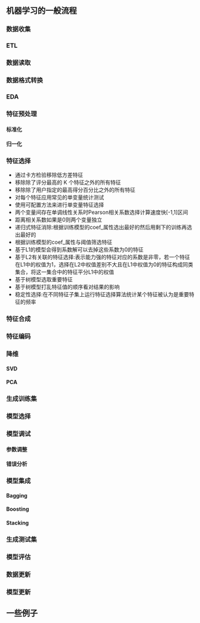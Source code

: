 ## 机器学习的一般流程

### 数据收集

### ETL

### 数据读取

### 数据格式转换

### EDA

### 特征预处理
#### 标准化
#### 归一化

### 特征选择

* 通过卡方检验移除低方差特征
* 移除除了评分最高的 K 个特征之外的所有特征
* 移除除了用户指定的最高得分百分比之外的所有特征
* 对每个特征应用常见的单变量统计测试
* 使用可配置方法来进行单变量特征选择
* 两个变量间存在单调线性关系时Pearson相关系数选择计算速度快[-1,1]区间
* 距离相关系数如果是0则两个变量独立
* 递归式特征消除:根据训练模型的coef_属性选出最好的然后用剩下的训练再选出最好的
* 根据训练模型的coef_属性与阈值筛选特征
* 基于L1的模型会得到系数解可以去掉这些系数为0的特征
* 基于L2有关联的特征选择:表示能力强的特征对应的系数是非零，若一个特征在L1中的权值为1，选择在L2中权值差别不大且在L1中权值为0的特征构成同类集合，将这一集合中的特征平分L1中的权值
* 基于树模型选取重要特征
* 基于树模型打乱特征值的顺序看对结果的影响
* 稳定性选择:在不同特征子集上运行特征选择算法统计某个特征被认为是重要特征的频率

### 特征合成

### 特征编码

### 降维
#### SVD
#### PCA

### 生成训练集

### 模型选择

### 模型调试
#### 参数调整
#### 错误分析

### 模型集成
#### Bagging
#### Boosting
#### Stacking

### 生成测试集

### 模型评估

### 数据更新

### 模型更新

## 一些例子
